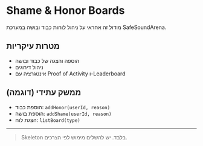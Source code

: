 # Shame & Honor Boards

מודול זה אחראי על ניהול לוחות כבוד ובושה במערכת SafeSoundArena.

## מטרות עיקריות
- הוספה והצגה של כבוד ובושה
- ניהול דירוגים
- אינטגרציה עם Proof of Activity ו-Leaderboard

## ממשק עתידי (דוגמה)
- הוספת כבוד: `addHonor(userId, reason)`
- הוספת בושה: `addShame(userId, reason)`
- הצגת לוח: `listBoard(type)`

---

> Skeleton בלבד. יש להשלים מימוש לפי הצרכים.
